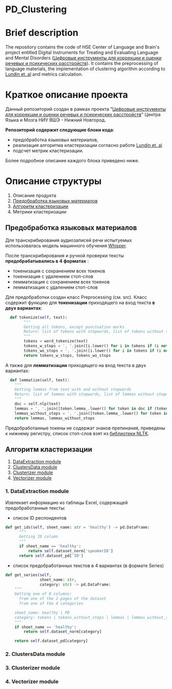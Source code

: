 # PD_Clustering

# Brief description

The repository contains the code of HSE Center of Language and Brain's project entitled Digital Instruments for Treating and Evaluating Language and Mental Disorders ([Цифровые инструменты для коррекции и оценки речевых и психических расстройств](https://stratpro.hse.ru/resilient-brain/#subproject2)). It contains the preprocessing of language materials, the implementation of clustering algorithm according to [Lundin et. al](https://www.sciencedirect.com/science/article/abs/pii/S016517812200018X) and metrics calculation.

# Краткое описание проекта

Данный репозиторий создан в рамках проекта "[Цифровые инструменты для коррекции и оценки речевых и психических расстройств](https://stratpro.hse.ru/resilient-brain/#subproject2)" Центра Языка и Мозга НИУ ВШЭ - Нижний Новгород. 

**Репозиторий содержит следующие блоки кода**: 

- предобработка языковых материалов,
- реализация алгоритма кластеризации согласно работе [Lundin et. al](https://www.sciencedirect.com/science/article/abs/pii/S016517812200018X)
- подсчет метрик кластеризации.

Более подробное описание каждого блока приведено ниже.

# Описание структуры

1. Описание продукта
2. [Предобработка языковых материалов](#предобработка-языковых-материалов)
3. [Алгоритм кластеризации](#алгоритм-кластеризации)
4. Метрики кластеризации

## Предобработка языковых материалов

Для транскрибирования аудиозаписей речи испытуемых использовалась модель машинного обучения [Whisper](https://github.com/openai/whisper). 

После транскрибирования и ручной проверки тексты **предобрабатывались в 4 форматах** :

- токенизация с сохранением всех токенов
- токенизация с удалением стоп-слов
- лемматизация с сохранением всех токенов
- лемматизация с удалением стоп-слов

Для предобработки создан класс Preprocessing (см. src). Класс содержит функцию для **токенизации** приходящего на вход текста **в двух вариантах**:

```python
  def tokenize(self, text):
		"""
		Getting all tokens, except punctuation marks
		Return: list of tokens with stopwords, list of tokens without stopwords
		"""
		tokens = word_tokenize(text)
		tokens_w_stops = ', '.join([i.lower() for i in tokens if (i not in punctuation)])
		tokens_wo_stops = ', '.join([i.lower() for i in tokens if (i not in punctuation) and (i not in self.stop_words)])
		return tokens_w_stops, tokens_wo_stops
```

А также для **лемматизации** приходящего на вход текста в двух вариантах:

```python
  def lemmatize(self, text):
    """
    Getting lemmas from text with and without stopwords
    Return: list of lemmas with stopwords, list of lemmas without stopwords
    """
    doc = self.nlp(text)
    lemmas = ', '.join([token.lemma_.lower() for token in doc if (token.text not in punctuation)])
    lemmas_without_stops = ', '.join([token.lemma_.lower() for token in doc if (token.text not in punctuation) and (token.text not in self.stop_words)])
    return lemmas, lemmas_without_stops
```

Предобработанные токены не содержат знаков препинания, приведены к нижнему регистру, список стоп-слов взят из [библиотеки NLTK](https://www.nltk.org/).

## Алгоритм кластеризации

1. [DataExtraction module](#1.-dataExtraction_module)
2. [ClustersData module](clustersdata_module)
3. [Clusterizer module](clusterizer_module)
4. [Vectorizer module](vectorizer_module)

### 1. DataExtraction module

Извлекает информацию из таблицы Excel, содержащей предобработанные тексты:

- список ID респондентов

```python
def get_ids(self, sheet_name: str = 'healthy') -> pd.DataFrame:
	  """
	  Getting ID column
	  """
	  if sheet_name == 'healthy':
	      return self.dataset_norm['speakerID']
	  return self.dataset_pd['ID']
```

- список предобработанных текстов в 4 вариантах (в формате Series)

```python
def get_series(self,
               sheet_name: str,
               category: str) -> pd.DataFrame:
    """
    Getting one of 8 columns:
      from one of the 2 pages of the dataset
      from one of the 4 categories

    sheet_name: healthy | PD
    category: tokens | tokens_without_stops | lemmas | lemmas_without_stops
    """
    if sheet_name == 'healthy':
        return self.dataset_norm[category]

    return self.dataset_pd[category]
```

### 2. ClustersData module

### 3. Clusterizer module

### 4. Vectorizer module
